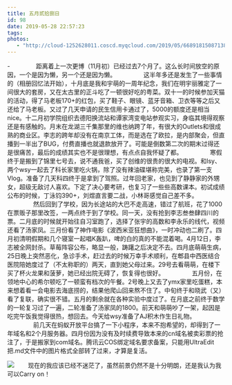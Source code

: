 ```yaml
---
title: 五月贰拾捌日
id: 98
date: 2019-05-28 22:57:23
tags:
photos:
   - "http://cloud-1252628011.coscd.myqcloud.com/2019/05/6689181508713841166.jpg"
---
```

-　　
　　距离着上一次更博（11月初）已经过去7个月了。这么长时间放空的原因，一个是因为懒，另一个还是因为懒。
　　
　　这半年多还是发生了一些事情的（相册回忆法开始），十月底是我和宇萌的一周年纪念，我们在明宇丽雅定了一间很大的套房，又在太古里的正斗吃了一顿很好吃的粤菜。双十一的时候参加天猫的活动，得了马老板170+的红包，买了鞋子、眼镜、蓝牙音箱、卫衣等等之后又还给了马老板。又过了几天申请的民生信用卡通过了，5000的额度还是相当nice。十二月初学院组织去德阳换流站和谭家湾变电站参观实习，身临其境得观察还是有感触的。月末在龙湖三千集那里的维也纳跨了年，有很大的Outlets和很成熟的商业区。李志的跨年却没有在南京工体，而是选在了欧拉，是内部聚会，但直播到一半出了BUG，付费直播也就退款放开了。可能是倒数第二次的期末过得还是很痛苦，最后的成绩其实也不是很理想，有点点自我怀疑了都。
　　
　　寒假终于是搬到了锦里七号去，说不通我爸，买了创维的很贵的很大的电视。和lsy、两个wsy一起去了科长家里吃火锅，除了没有辣油碟堪称完美，也录了第一支Vlog。准备了几天科四终于是拿到了驾照。过年回老家，也见到了静静家的外甥女，超级无敌讨人喜欢。下定了决心要考研，也复习了一些些高数课本。初试成绩公布的时候，丁泳钧390+，刘煜直言要二战，小林哥感觉自己差不多。
　　
　　然后回到了学校，因为长途站的大巴不走高速，错过了航班，花了1000在票贩子那里改签，一两点终于到了学校。同一天，没有抢到李志叁叁肆四川的票。二月底的时候就开始往自习室跑了，选择了张宇的高数和李永乐的线代，视频还看了汤家凤。三月份看了神作电影《波西米亚狂想曲》，一时冲动也二刷了。四月初清明假期和几个寝室一起唱K轰趴，啤的白的真的不能混着喝。4月12日，李志被全网封杀。草莓阵容公布，略显一般，踌躇之后决定不去。四月底萌萌生病，25日晚上突然恶化，急诊手术，赶过去的时候万幸手术顺利，在郫县中西医结合医院陪她度过了（不太称职的）两天，直到她父母过来。29号去看萌萌，在楼下买了杯火龙果和菠萝，她已经出院无碍了，恢复得也很好。
　　
　　五月份，在领地中心的希尔顿吃了一顿蛮有档次的午餐。2号晚上又去了ymx家里吃蛋糕，本来想着看一会电影去海底捞的，结果他爬山回来熬不住了。中旬终于和晓武（又）看了复联，确实很不错。五月的剩余就在各种实验中度过了。在月底之前终于数学的一轮复习过了一遍，二轮准备了汤家凤的1800。前天和萌萌吵了一架，起因是吃完午饭我觉得很热，想回去。今天给wsy准备了AJ积木作生日礼物。
　　
　　前几天在蚂蚁开放平台搞了一下小程序，本来不抱希望的，却得到了一年域名和2个月服务器。四月份因为没有及时续费导致本来的cn域名被卖彩票的抢注了，于是搬家到com域名。腾讯云COS绑定域名要求备案，只能用UltraEdit把.md文件中的图片格式全部转了过来，才算是复活。

![](http://cloud-1252628011.coscd.myqcloud.com/2019/05/20190422_191611.jpg)
　　现在的我应该已经不迷茫了，虽然前景仍然不是十分明朗，还是我认为我可以Carry on！
　　
　　
